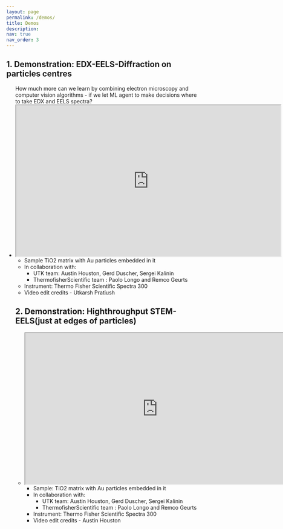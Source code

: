 ```yaml
---
layout: page
permalink: /demos/
title: Demos
description: 
nav: true
nav_order: 3
---
```

## 1. Demonstration: EDX-EELS-Diffraction on particles centres

<ul class="grid">
How much more can we learn by combining electron microscopy and computer vision algorithms - if we let ML agent to make decisions where to take EDX and EELS spectra? 
<li class="video" markdown="1">
<iframe src="https://drive.google.com/file/d/10r46FSJ8xkyWfAw7eQLbicskhitczgb2/preview" width="700" height="400" allow="autoplay"></iframe>

- Sample TiO2 matrix with Au particles embedded in it
- In collaboration with:
    -  UTK team: Austin Houston, Gerd Duscher, Sergei Kalinin
    - ThermofisherScientific team : Paolo Longo and Remco Geurts
- Instrument: Thermo Fisher Scientific Spectra 300 
- Video edit credits - Utkarsh Pratiush


## 2. Demonstration: Highthroughput STEM-EELS(just at edges of particles)

<ul class="grid">

<li class="video" markdown="1">
<iframe src="https://drive.google.com/file/d/1Wohg2iBaVmYh1XpanxFRZxH5q5c7giGy/preview" width="700" height="400" allow="autoplay"></iframe>

- Sample: TiO2 matrix with Au particles embedded in it
- In collaboration with:
    -  UTK team: Austin Houston, Gerd Duscher, Sergei Kalinin
    - ThermofisherScientific team : Paolo Longo and Remco Geurts
- Instrument: Thermo Fisher Scientific Spectra 300 
- Video edit credits - Austin Houston



</li>

</ul>


